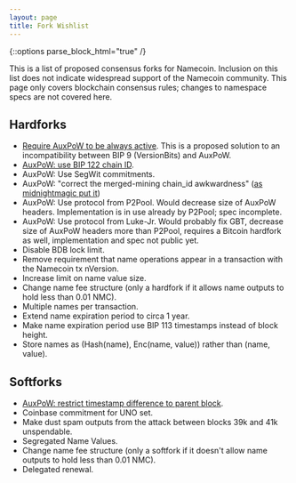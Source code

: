 ```yaml
---
layout: page
title: Fork Wishlist
---
```


{::options parse_block_html="true" /}

This is a list of proposed consensus forks for Namecoin.  Inclusion on this list does not indicate widespread support of the Namecoin community.  This page only covers blockchain consensus rules; changes to namespace specs are not covered here.

## Hardforks

* [Require AuxPoW to be always active](https://github.com/namecoin/namecoin-core/pull/75).  This is a proposed solution to an incompatibility between BIP 9 (VersionBits) and AuxPoW.
* [AuxPoW: use BIP 122 chain ID](https://github.com/namecoin/namecoin-core/pull/75#issuecomment-228597157).
* AuxPoW: Use SegWit commitments.
* AuxPoW: "correct the merged-mining chain_id awkwardness" ([as midnightmagic put it](https://forum.namecoin.org/viewtopic.php?f=5&t=1824))
* AuxPoW: Use protocol from P2Pool.  Would decrease size of AuxPoW headers.  Implementation is in use already by P2Pool; spec incomplete.
* AuxPoW: Use protocol from Luke-Jr.  Would probably fix GBT, decrease size of AuxPoW headers more than P2Pool, requires a Bitcoin hardfork as well, implementation and spec not public yet.
* Disable BDB lock limit.
* Remove requirement that name operations appear in a transaction with the Namecoin tx nVersion.
* Increase limit on name value size.
* Change name fee structure (only a hardfork if it allows name outputs to hold less than 0.01 NMC).
* Multiple names per transaction.
* Extend name expiration period to circa 1 year.
* Make name expiration period use BIP 113 timestamps instead of block height.
* Store names as (Hash(name), Enc(name, value)) rather than (name, value).

## Softforks

* [AuxPoW: restrict timestamp difference to parent block](https://forum.namecoin.org/viewtopic.php?f=8&t=2455&hilit=softfork&sid=e59d68ac212f89a82ed1ccefc7da4996).
* Coinbase commitment for UNO set.
* Make dust spam outputs from the attack between blocks 39k and 41k unspendable.
* Segregated Name Values.
* Change name fee structure (only a softfork if it doesn't allow name outputs to hold less than 0.01 NMC).
* Delegated renewal.

